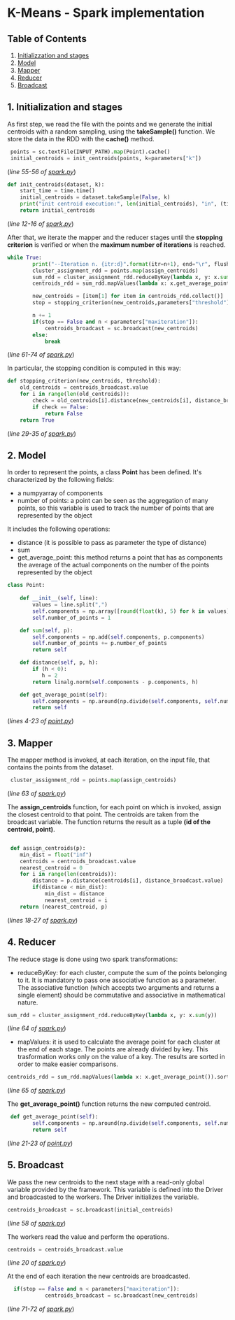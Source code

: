 # K-Means - Spark implementation

## Table of Contents

1) [Initializzation and stages](#1-initialization-and-stages)
2) [Model](#2-model)
3) [Mapper](#3-mapper)
4) [Reducer](#4-reducer)
5) [Broadcast](#4-broadcast)

## 1. Initialization and stages

As first step, we read the file with the points and we generate the initial centroids with a random sampling, using the **takeSample()** function. We store the data in the RDD with the **cache()** method.

```python
 points = sc.textFile(INPUT_PATH).map(Point).cache()
 initial_centroids = init_centroids(points, k=parameters["k"])
```

(*line 55-56 of [spark.py](/k-means-spark/spark.py)*)

```python
def init_centroids(dataset, k):
    start_time = time.time()
    initial_centroids = dataset.takeSample(False, k)
    print("init centroid execution:", len(initial_centroids), "in", (time.time() - start_time), "s")
    return initial_centroids
```

(*line 12-16 of [spark.py](/k-means-spark/spark.py)*)

After that, we iterate the mapper and the reducer stages until the **stopping criterion** is verified or when the **maximum number of iterations** is reached.

```python
while True:
        print("--Iteration n. {itr:d}".format(itr=n+1), end="\r", flush=True)
        cluster_assignment_rdd = points.map(assign_centroids)
        sum_rdd = cluster_assignment_rdd.reduceByKey(lambda x, y: x.sum(y))
        centroids_rdd = sum_rdd.mapValues(lambda x: x.get_average_point()).sortBy(lambda x: x[1].components[0])

        new_centroids = [item[1] for item in centroids_rdd.collect()]
        stop = stopping_criterion(new_centroids,parameters["threshold"])

        n += 1
        if(stop == False and n < parameters["maxiteration"]):
            centroids_broadcast = sc.broadcast(new_centroids)
        else:
            break
```
(*line 61-74 of [spark.py](/k-means-spark/spark.py)*)

In particular, the stopping condition is computed in this way:

```python
def stopping_criterion(new_centroids, threshold):
    old_centroids = centroids_broadcast.value
    for i in range(len(old_centroids)):
        check = old_centroids[i].distance(new_centroids[i], distance_broadcast.value) <= threshold
        if check == False:
            return False
    return True
```
(*line 29-35 of [spark.py](/k-means-spark/spark.py)*)

## 2. Model

In order to represent the points, a class **Point** has been defined.
It's characterized by the following fields:

- a numpyarray of components
- number of points: a point can be seen as the aggregation of many points, so this variable is used to track the number of points that are represented by the object

It includes the following operations:

- distance (it is possible to pass as parameter the type of distance)
- sum
- get_average_point: this method returns a point that has as components the average of the actual components on the number of the points represented by the object

```python
class Point:
    
    def __init__(self, line):
        values = line.split(",")
        self.components = np.array([round(float(k), 5) for k in values])
        self.number_of_points = 1

    def sum(self, p):
        self.components = np.add(self.components, p.components)
        self.number_of_points += p.number_of_points
        return self

    def distance(self, p, h):
        if (h < 0):
           h = 2
        return linalg.norm(self.components - p.components, h)

    def get_average_point(self):
        self.components = np.around(np.divide(self.components, self.number_of_points), 5)
        return self
```

(*lines 4-23 of [point.py](/k-means-spark/point.py)*)

## 3. Mapper

The mapper method is invoked, at each iteration,  on the input file, that contains the points from the dataset.

```python
 cluster_assignment_rdd = points.map(assign_centroids)
```

(*line 63 of [spark.py](/k-means-spark/spark.py)*)

The **assign_centroids** function, for each point on which is invoked, assign the closest centroid to that point. The centroids are taken from the broadcast variable. The function returns the result as a tuple **(id of the centroid, point)**.


```python

 def assign_centroids(p):
    min_dist = float("inf")
    centroids = centroids_broadcast.value
    nearest_centroid = 0
    for i in range(len(centroids)):
        distance = p.distance(centroids[i], distance_broadcast.value)
        if(distance < min_dist):
            min_dist = distance
            nearest_centroid = i
    return (nearest_centroid, p)
```

(*lines 18-27 of [spark.py](/k-means-spark/spark.py)*)

## 4. Reducer

The reduce stage is done using two spark transformations:

- reduceByKey: for each cluster, compute the sum of the points belonging to it. It is mandatory to pass one associative function as a parameter. The associative function (which accepts two arguments and returns a single element) should be commutative and associative in mathematical nature.

```python
sum_rdd = cluster_assignment_rdd.reduceByKey(lambda x, y: x.sum(y))
```

(*line 64 of [spark.py](/k-means-spark/spark.py)*)


- mapValues: it is used to calculate the average point for each cluster at the end of each stage. The points are already divided by key. This trasformation works only on the value of a key. The results are sorted in order to make easier comparisons.

```python
centroids_rdd = sum_rdd.mapValues(lambda x: x.get_average_point()).sortBy(lambda x: x[1].components[0])
```

(*line 65 of [spark.py](/k-means-spark/spark.py)*)

The **get_average_point()** function returns the new computed centroid.
```python
 def get_average_point(self):
        self.components = np.around(np.divide(self.components, self.number_of_points), 5)
        return self
```

(*line 21-23 of [point.py](/k-means-spark/point.py)*)

## 5. Broadcast

We pass the new centroids to the next stage with a read-only global variable provided by the framework. This variable is defined into the Driver and broadcasted to the workers.
The Driver initializes the variable.

```python
centroids_broadcast = sc.broadcast(initial_centroids)
```

(*line 58 of [spark.py](/k-means-spark/spark.py)*)

The workers read the value and perform the operations.

```python
centroids = centroids_broadcast.value
```

(*line 20 of [spark.py](/k-means-spark/spark.py)*)

At the end of each iteration the new centroids are broadcasted.

```python
  if(stop == False and n < parameters["maxiteration"]):
            centroids_broadcast = sc.broadcast(new_centroids)
```

(*line 71-72 of [spark.py](/k-means-spark/spark.py)*)